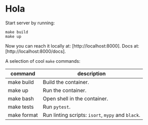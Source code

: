 # Hola

Start server by running:
```shell
make build
make up
```

Now you can reach it locally at: [http://localhost:8000].
Docs at: [http://localhost:8000/docs].


A selection of cool `make` commands:

| command     | description                                       |
|-------------|---------------------------------------------------|
| make build  | Build the container.                              |
| make up     | Run the container.                                |
| make bash   | Open shell in the container.                      |
| make tests  | Run `pytest`.                                     |
| make format | Run linting scripts: `isort`, `mypy` and `black`. |
